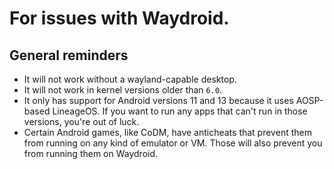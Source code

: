# For issues with Waydroid.

## General reminders
- It will not work without a wayland-capable desktop.
- It will not work in kernel versions older than `6.0`.
- It only has support for Android versions 11 and 13 because it uses AOSP-based LineageOS. If you want to run any apps that can't run in those versions, you're out of luck.
- Certain Android games, like CoDM, have anticheats that prevent them from running on any kind of emulator or VM. Those will also prevent you from running them on Waydroid.
